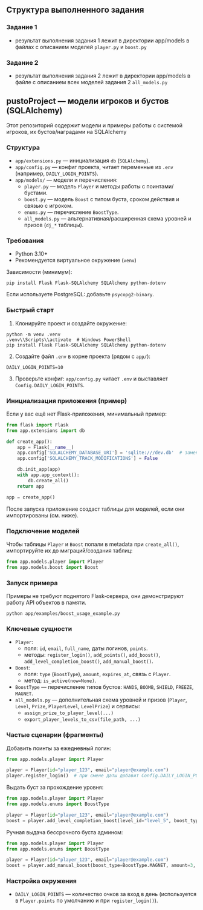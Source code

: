 ## Структура выполненного задания

### Задание 1

- результат выполнения задания 1 лежит в директории app/models в файлах с описанием моделей `player.py` и `boost.py`

### Задание 2

- результат выполнения задания 2 лежит в директории app/models в файле с описанием всех моделей задания 2 `all_models.py`

## pustoProject — модели игроков и бустов (SQLAlchemy)

Этот репозиторий содержит модели и примеры работы с системой игроков, их бустов/наградами на SQLAlchemy

### Структура
- `app/extensions.py` — инициализация `db` (`SQLAlchemy`).
- `app/config.py` — конфиг проекта, читает переменные из `.env` (например, `DAILY_LOGIN_POINTS`).
- `app/models/` — модели и перечисления:
  - `player.py` — модель `Player` и методы работы с поинтами/бустами.
  - `boost.py` — модель `Boost` с типом буста, сроком действия и связью с игроком.
  - `enums.py` — перечисление `BoostType`.
  - `all_models.py` — альтернативная/расширенная схема уровней и призов (`dj_*` таблицы).

### Требования
- Python 3.10+
- Рекомендуется виртуальное окружение (`venv`)

Зависимости (минимум):
```
pip install Flask Flask-SQLAlchemy SQLAlchemy python-dotenv
```

Если используете PostgreSQL: добавьте `psycopg2-binary`.

### Быстрый старт
1) Клонируйте проект и создайте окружение:
```
python -m venv .venv
.venv\\Scripts\\activate  # Windows PowerShell
pip install Flask Flask-SQLAlchemy SQLAlchemy python-dotenv
```

2) Создайте файл `.env` в корне проекта (рядом с `app/`):
```
DAILY_LOGIN_POINTS=10
```

3) Проверьте конфиг: `app/config.py` читает `.env` и выставляет `Config.DAILY_LOGIN_POINTS`.

### Инициализация приложения (пример)
Если у вас ещё нет Flask‑приложения, минимальный пример:
```python
from flask import Flask
from app.extensions import db

def create_app():
    app = Flask(__name__)
    app.config['SQLALCHEMY_DATABASE_URI'] = 'sqlite:///dev.db'  # замените на свою БД
    app.config['SQLALCHEMY_TRACK_MODIFICATIONS'] = False

    db.init_app(app)
    with app.app_context():
        db.create_all()
    return app

app = create_app()
```

После запуска приложение создаст таблицы для моделей, если они импортированы (см. ниже).

### Подключение моделей
Чтобы таблицы `Player` и `Boost` попали в metadata при `create_all()`, импортируйте их до миграций/создания таблиц:
```python
from app.models.player import Player
from app.models.boost import Boost
```

### Запуск примера
Примеры не требуют поднятого Flask‑сервера, они демонстрируют работу API объектов в памяти.
```
python app/examples/boost_usage_example.py
```

### Ключевые сущности
- `Player`:
  - поля: `id`, `email`, `full_name`, даты логинов, `points`.
  - методы: `register_login()`, `add_points()`, `add_boost()`, `add_level_completion_boost()`, `add_manual_boost()`.
- `Boost`:
  - поля: `type` (`BoostType`), `amount`, `expires_at`, связь с `Player`.
  - метод: `is_active(now=None)`.
- `BoostType` — перечисление типов бустов: `HANDS`, `BOOMB`, `SHIELD`, `FREEZE`, `MAGNET`.
- `all_models.py` — дополнительная схема уровней и призов (`Player`, `Level`, `Prize`, `PlayerLevel`, `LevelPrize`) и сервисы:
  - `assign_prize_to_player_level(...)`
  - `export_player_levels_to_csv(file_path, ...)`

### Частые сценарии (фрагменты)
Добавить поинты за ежедневный логин:
```python
from app.models.player import Player

player = Player(id="player_123", email="player@example.com")
player.register_login()  # при смене даты добавит Config.DAILY_LOGIN_POINTS
```

Выдать буст за прохождение уровня:
```python
from app.models.player import Player
from app.models.enums import BoostType

player = Player(id="player_123", email="player@example.com")
boost = player.add_level_completion_boost(level_id="level_5", boost_type=BoostType.SHIELD, amount=2, duration_hours=24)
```

Ручная выдача бессрочного буста админом:
```python
from app.models.player import Player
from app.models.enums import BoostType

player = Player(id="player_123", email="player@example.com")
boost = player.add_manual_boost(boost_type=BoostType.MAGNET, amount=3, granted_by_user_id="admin_456", duration_hours=None)
```

### Настройка окружения
- `DAILY_LOGIN_POINTS` — количество очков за вход в день (используется в `Player.points` по умолчанию и при `register_login()`).
